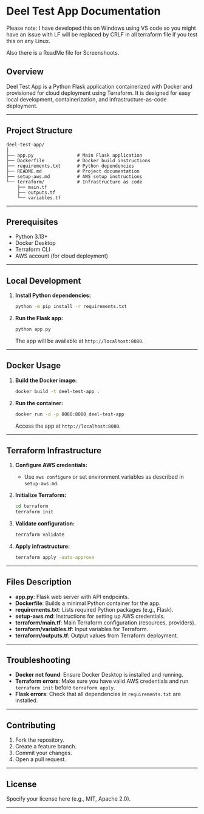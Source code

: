 # Deel Test App Documentation

Please note: I have developed this on Windows using VS code so you might have an issue with LF will be replaced by CRLF in all terraform file if you test this on any Linux.

Also there is a ReadMe file for Screenshoots.


## Overview

Deel Test App is a Python Flask application containerized with Docker and provisioned for cloud deployment using Terraform. It is designed for easy local development, containerization, and infrastructure-as-code deployment.

---

## Project Structure

```
deel-test-app/
│
├── app.py                # Main Flask application
├── Dockerfile            # Docker build instructions
├── requirements.txt      # Python dependencies
├── README.md             # Project documentation
├── setup-aws.md          # AWS setup instructions
└── terraform/            # Infrastructure as code
    ├── main.tf
    ├── outputs.tf
    └── variables.tf
```

---

## Prerequisites

- Python 3.13+
- Docker Desktop
- Terraform CLI
- AWS account (for cloud deployment)

---

## Local Development

1. **Install Python dependencies:**
   ```bash
   python -m pip install -r requirements.txt
   ```

2. **Run the Flask app:**
   ```bash
   python app.py
   ```
   The app will be available at `http://localhost:8080`.

---

## Docker Usage

1. **Build the Docker image:**
   ```bash
   docker build -t deel-test-app .
   ```

2. **Run the container:**
   ```bash
   docker run -d -p 8080:8080 deel-test-app
   ```
   Access the app at `http://localhost:8080`.

---

## Terraform Infrastructure

1. **Configure AWS credentials:**
   - Use `aws configure` or set environment variables as described in `setup-aws.md`.

2. **Initialize Terraform:**
   ```bash
   cd terraform
   terraform init
   ```

3. **Validate configuration:**
   ```bash
   terraform validate
   ```

4. **Apply infrastructure:**
   ```bash
   terraform apply -auto-approve
   ```

---

## Files Description

- **app.py**: Flask web server with API endpoints.
- **Dockerfile**: Builds a minimal Python container for the app.
- **requirements.txt**: Lists required Python packages (e.g., Flask).
- **setup-aws.md**: Instructions for setting up AWS credentials.
- **terraform/main.tf**: Main Terraform configuration (resources, providers).
- **terraform/variables.tf**: Input variables for Terraform.
- **terraform/outputs.tf**: Output values from Terraform deployment.

---

## Troubleshooting

- **Docker not found**: Ensure Docker Desktop is installed and running.
- **Terraform errors**: Make sure you have valid AWS credentials and run `terraform init` before `terraform apply`.
- **Flask errors**: Check that all dependencies in `requirements.txt` are installed.

---

## Contributing

1. Fork the repository.
2. Create a feature branch.
3. Commit your changes.
4. Open a pull request.

---

## License

Specify your license here (e.g., MIT, Apache 2.0).

---
